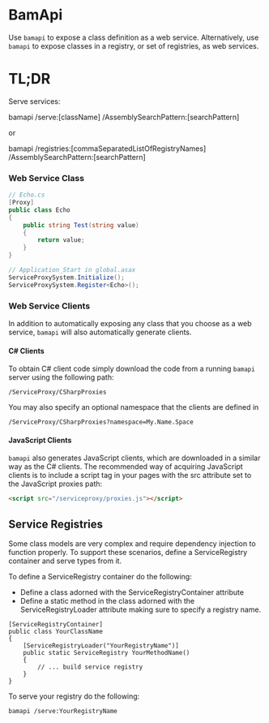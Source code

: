 # BamApi

Use `bamapi` to expose a class definition as a web service.  Alternatively, use `bamapi` to expose classes in a registry, or set of registries, as web services. 

# TL;DR
Serve services:	

bamapi /serve:[className] /AssemblySearchPattern:[searchPattern]

or

bamapi /registries:[commaSeparatedListOfRegistryNames] /AssemblySearchPattern:[searchPattern]

### Web Service Class
```C#
// Echo.cs
[Proxy]
public class Echo
{
	public string Test(string value)
	{
		return value;
	}
}

// Application_Start in global.asax
ServiceProxySystem.Initialize();
ServiceProxySystem.Register<Echo>();
```

### Web Service Clients
In addition to automatically exposing any class that you choose as a
web service, `bamapi` will also automatically generate clients.

#### C# Clients
To obtain C# client code simply download the code from a running `bamapi` server using the following path:

```
/ServiceProxy/CSharpProxies
```

You may also specify an optional namespace that the clients are defined in

```
/ServiceProxy/CSharpProxies?namespace=My.Name.Space
```

#### JavaScript Clients
`bamapi` also generates JavaScript clients, which
are downloaded in a similar way as the C# clients.  The recommended way
of acquiring JavaScript clients is to include a script tag in your pages
with the src attribute set to the JavaScript proxies path:

```html
<script src="/serviceproxy/proxies.js"></script>
```

## Service Registries
Some class models are very complex and require dependency injection to function properly.  To support these scenarios, define a ServiceRegistry container and serve types from it.

To define a ServiceRegistry container do the following:

- Define a class adorned with the ServiceRegistryContainer attribute
- Define a static method in the class adorned with the ServiceRegistryLoader attribute making sure to specify a registry name.

```
[ServiceRegistryContainer]
public class YourClassName
{
    [ServiceRegistryLoader("YourRegistryName")]
    public static ServiceRegistry YourMethodName()
    {
        // ... build service registry
    }
}
```

To serve your registry do the following:

```
bamapi /serve:YourRegistryName
```